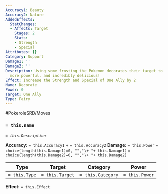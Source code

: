 ```yaml
---
Accuracy1: Beauty
Accuracy2: Nature
AddedEffects:
  StatChanges:
  - Affects: Target
    Stages: 2
    Stats:
    - Strength
    - Special
Attributes: {}
Category: Support
Damage1: ''
Damage2: ''
Description: Using some frosting the Pokemon decorates their target to look bigger,
  more powerful, and incredibly delicious!
Effect: Increase the Strength and Special of One Ally by 2
Name: Decorate
Power: 0
Target: One Ally
Type: Fairy
---
```


#PokeroleSRD/Moves

### `= this.name` 
*`= this.Description`*

**Accuracy:** `= this.Accuracy1` + `= this.Accuracy2`
**Damage:** `= this.Power` `= choice(length(this.Damage1)=0, "","\+ "+ this.Damage1)` `= choice(length(this.Damage2)=0, "","\+ "+ this.Damage2)`

| Type          | Target          | Category          | Power          |
| ------------- | --------------- | ----------------  | -------------- |
| `= this.Type` | `= this.Target` | `= this.Category` | `= this.Power` | 

**Effect:** `= this.Effect`